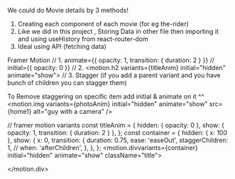 We could do Movie details by 3 methods!

1. Creating each component of each movie (for eg the-rider)
2. Like we did in this project , Storing Data in other file then importing it and using useHistory from react-router-dom
3. Ideal using API (fetching data)

Framer Motion
// 1. animate={{ opacity: 1, transition: { duration: 2 } }}
// initial={{ opacity: 0 }}
// 2. <motion.h2 variants={titleAnim} initial="hidden" animate="show">
// 3. Stagger (if you add a parent variant and you have bunch of children you can stagger them)

To Remove staggering on specific item add initial & animate on it
^^ <motion.img
variants={photoAnim}
initial="hidden"
animate="show"
src={home1}
alt="guy with a camera"
/>

// framer motion variants
const titleAnim = {
hidden: { opacity: 0 },
show: { opacity: 1, transition: { duration: 2 } },
};
const container = {
hidden: { x: 100 },
show: {
x: 0,
transition: {
duration: 0.75,
ease: 'easeOut',
staggerChildren: 1,
// when: 'afterChildren',
},
},
};
<motion.divvariants={container}
initial="hidden"
animate="show"
className="title">

</motion.div>
